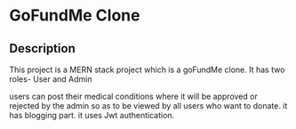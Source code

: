 # GoFundMe Clone


## Description

This project is a MERN stack project which is a goFundMe clone.
It has two roles- User and Admin

users can post their medical conditions where it will be approved or rejected by the admin so as to be viewed by all users who want to donate.
it has blogging part.
it uses Jwt authentication.

